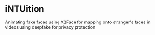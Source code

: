 # iNTUition
Animating fake faces using X2Face for mapping onto stranger's faces in videos using deepfake for privacy protection
